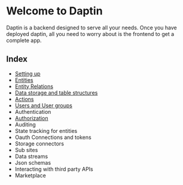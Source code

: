 # Welcome to Daptin

Daptin is a backend designed to serve all your needs. Once you have deployed daptin, all you need to worry about is the frontend to get a complete app.

## Index

- [Setting up](settingup.md)
- [Entities](entities.md)
- [Entity Relations](entity_relations.md)
- [Data storage and table structures](data_storage.md)
- [Actions](actions.md)
- [Users and User groups](users_and_usergroups.md)
- Authentication
- [Authorization](authorization.md)
- Auditing
- State tracking for entities
- Oauth Connections and tokens
- Storage connectors
- Sub sites
- Data streams
- Json schemas
- Interacting with third party APIs
- Marketplace